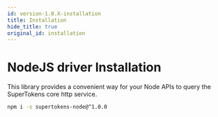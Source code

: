 ```yaml
---
id: version-1.0.X-installation
title: Installation
hide_title: true
original_id: installation
---
```


# NodeJS driver Installation

This library provides a convenient way for your Node APIs to query the SuperTokens core http service.

```bash
npm i -s supertokens-node@^1.0.0
```